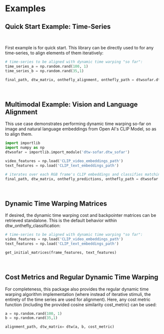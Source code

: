 Examples
=======================

## Quick Start Example: Time-Series
<br>

First example is for quick start. This library can be directly used to for any time-series, to align elements of them iteratively:
```python
# time-series to be aligned with dynamic time warping "so far":
time_series_a = np.random.rand(100, 1)
time_series_b = np.random.rand(35,1)

final_path, dtw_matrix, onthefly_alignment, onthefly_path = dtwsofar.dtw_onthefly_classification(time_series_a, time_series_b)
```

<br>

## Multimodal Example: Vision and Language Alignment
This use case demonstrates performing dynamic time warping so-far on image and natural language embeddings from Open AI's CLIP Model, so as to align them.
```python
import importlib
import numpy as np
dtwsofar = importlib.import_module('dtw-sofar.dtw_sofar')

video_features = np.load('CLIP_video_embeddings_path')
text_features = np.load('CLIP_text_embeddings_path')

# iterates over each RGB frame's CLIP embeddings and classifies matching text embeddings on-the-fly:
final_path, dtw_matrix, onthefly_predictions, onthefly_path = dtwsofar.dtw_onthefly_classification(video_features, text_features)
```
<br>

## Dynamic Time Warping Matrices

If desired, the dynamic time warping cost and backpointer matrices can be retrieved standalone. This is the default behavior within dtw_onthefly_classification:

```python
# time-series to be aligned with dynamic time warping "so far":
video_features = np.load('CLIP_video_embeddings_path')
text_features = np.load('CLIP_text_embeddings_path')

get_initial_matrices(frame_features, text_features)
```
<br>

## Cost Metrics and Regular Dynamic Time Warping
For completeness, this package also provides the regular dynamic time warping algorithm implementation (where instead of iterative stimuli, the entirety of the time series are used for alignment). Here, any cost metric function (including the provided cosine similarity cost_metric) can be used:

```python
a = np.random.rand(100, 1)
b = np.random.rand(35,1)

alignment_path, dtw_matrix= dtw(a, b, cost_metric)
```